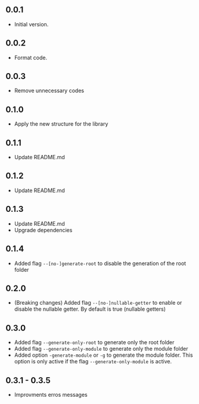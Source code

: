 ## 0.0.1

- Initial version.

## 0.0.2

- Format code.

## 0.0.3

- Remove unnecessary codes

## 0.1.0

- Apply the new structure for the library

## 0.1.1

- Update README.md

## 0.1.2

- Update README.md

## 0.1.3

- Update README.md
- Upgrade dependencies

## 0.1.4

- Added flag `--[no-]generate-root` to disable the generation of the root folder

## 0.2.0

- (Breaking changes) Added flag `--[no-]nullable-getter` to enable or disable the nullable getter. By default is true (nullable getters)

## 0.3.0

- Added flag `--generate-only-root` to generate only the root folder
- Added flag `--generate-only-module` to generate only the module folder
- Added option `-generate-module` or `-g` to generate the module folder. This option is only active if the flag `--generate-only-module` is active.

## 0.3.1 - 0.3.5

- Improvments erros messages

